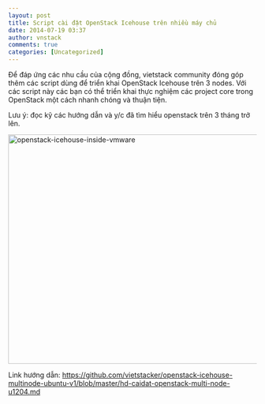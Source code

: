 ```yaml
---
layout: post
title: Script cài đặt OpenStack Icehouse trên nhiều máy chủ
date: 2014-07-19 03:37
author: vnstack
comments: true
categories: [Uncategorized]
---
```

Để đáp ứng các nhu cầu của cộng đồng, vietstack community đóng góp thêm các script dùng để triển khai OpenStack Icehouse trên 3 nodes. Với các script này các bạn có thể triển khai thực nghiệm các project core trong OpenStack một cách nhanh chóng và thuận tiện.

Lưu ý: đọc kỹ các hướng dẫn và y/c đã tìm hiểu openstack trên 3 tháng trở lên.

<a href="https://vietstack.files.wordpress.com/2014/07/openstack-icehouse-inside-vmware.png"><img class="aligncenter size-large wp-image-305" src="http://vietstack.files.wordpress.com/2014/07/openstack-icehouse-inside-vmware.png?w=630" alt="openstack-icehouse-inside-vmware" width="630" height="465" /></a>

Link hướng dẫn:
https://github.com/vietstacker/openstack-icehouse-multinode-ubuntu-v1/blob/master/hd-caidat-openstack-multi-node-u1204.md

&nbsp;
